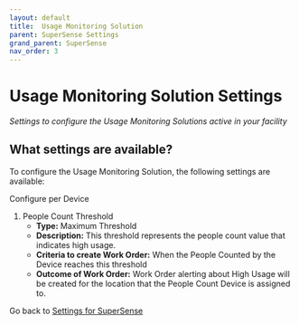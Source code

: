```yaml
---
layout: default
title:  Usage Monitoring Solution
parent: SuperSense Settings
grand_parent: SuperSense
nav_order: 3
---
```


# Usage Monitoring Solution Settings
*Settings to configure the Usage Monitoring Solutions active in your facility*

## What settings are available?
To configure the Usage Monitoring Solution, the following settings are available:

Configure per Device 
1. People Count Threshold
    - **Type:** Maximum Threshold
    - **Description:** This threshold represents the people count value that indicates high usage.  
    - **Criteria to create Work Order:** When the People Counted by the Device reaches this threshold
    - **Outcome of Work Order:** Work Order alerting about High Usage will be created for the location that the People Count Device is assigned to.

Go back to [Settings for SuperSense](/vcs_settings.html)